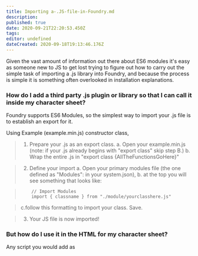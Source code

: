 ```yaml
---
title: Importing a-.JS-file-in-Foundry.md
description:
published: true
date: 2020-09-21T22:20:53.450Z
tags:
editor: undefined
dateCreated: 2020-09-18T19:13:46.176Z
---
```


Given the vast amount of information out there about ES6 modules it's easy as someone new to JS to get lost trying to figure out how to carry out the simple task of importing a .js library into Foundry, and because the process is simple it is something often overlooked in installation explanations.

### How do I add a third party .js plugin or library so that I can call it inside my character sheet?
Foundry supports ES6 Modules, so the simplest way to import your .js file is to establish an export for it. 

Using Example (example.min.js) constructor class,

> 1. Prepare your .js as an export class.
> a. Open your example.min.js (note: if your .js already begins with "export class" skip step B.)
> b. Wrap the entire .js in "export class <classname> {AllTheFunctionsGoHere}" 

> 2. Define your import
> a. Open your primary modules file (the one defined as "Modules": in your system.json),
> b. at the top you will see something that looks like:

>         // Import Modules
>         import { classname } from "./module/yourclasshere.js"

> c.follow this formatting to import your class. Save.

> 3. Your JS file is now imported! 

### But how do I use it in the HTML for my character sheet? 

Any script you would add as <script> in your HTML file you can add in the extended Actorsheet .js (by using the function 

> activateListeners(html)
>  {
> your script here
> }

